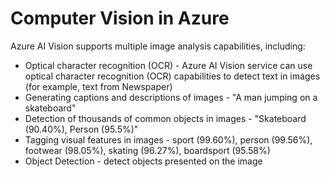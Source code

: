 # Computer Vision in Azure
Azure AI Vision supports multiple image analysis capabilities, including:
* Optical character recognition (OCR) - Azure AI Vision service can use optical character recognition (OCR) capabilities to detect text in images (for example, text from Newspaper)
* Generating captions and descriptions of images - "A man jumping on a skateboard"
* Detection of thousands of common objects in images - "Skateboard (90.40%), Person (95.5%)"
* Tagging visual features in images - sport (99.60%), person (99.56%), footwear (98.05%), skating (96.27%), boardsport (95.58%)
* Object Detection  - detect objects presented on the image

